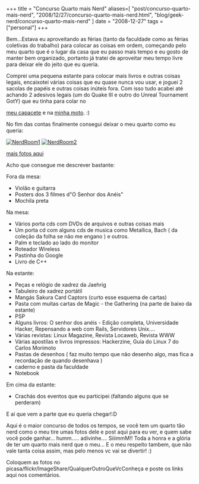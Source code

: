 +++
title = "Concurso Quarto mais Nerd"
aliases=[
  "post/concurso-quarto-mais-nerd",
  "2008/12/27/concurso-quarto-mais-nerd.html",
  "blog/geek-nerd/concurso-quarto-mais-nerd"
]
date = "2008-12-27"
tags = ["personal"]
+++

Bem...Estava eu aproveitando as férias (tanto da faculdade como as
férias coletivas do trabalho) para colocar as coisas em ordem,
começando pelo meu quarto que é o lugar da casa que eu passo mais
tempo e eu gosto de manter bem organizado, portanto já tratei de
aproveitar meu tempo livre para deixar ele do jeito que eu queria.

Comprei uma pequena estante para colocar mais livros e outras coisas
legais, encaixotei várias coisas que eu quase nunca vou usar, e joguei
2 sacolas de papéis e outras coisas inúteis fora. Com isso tudo acabei
até achando 2 adesivos legais (um do Quake III e outro do Unreal
Tournament GotY) que eu tinha para colar no

[meu capacete](http://picasaweb.google.com/lh/photo/a-tiDhsHv5pIkSce68oH7w?feat=directlink "Adesivo do Unreal Tournament")
e na [minha moto](http://picasaweb.google.com/lh/photo/tif9whzrOfu3PdnDx-DRfg?feat=directlink "Adesivo do Quake III"). :)

No fim das contas finalmente consegui deixar o meu quarto como eu
queria:

[![NerdRoom1](/images/posts/quarto_nerd1.jpg "NerdRoom1")](http://picasaweb.google.com/Willian.molinari/QuartoNerd?feat=directlink "")
[![NerdRoom2](/images/posts/quarto_nerd2.jpg "NerdRoom2")](http://picasaweb.google.com/Willian.molinari/QuartoNerd?feat=directlink "")

[mais fotos aqui](http://picasaweb.google.com/Willian.molinari/QuartoNerd?feat=directlink "NerdRoom")[](http://pothix.com/blog/wp-content/uploads/2008/12/s7301132.jpg "")

Acho que consegue me descrever bastante:

Fora da mesa:

* Violão e guitarra
* Posters dos 3 filmes d"O Senhor dos Anéis"
* Mochila preta

Na mesa:

* Vários porta cds com DVDs de arquivos e outras coisas mais
* Um porta cd com alguns cds de musica como Metallica, Bach ( da coleção da folha se não me engano ) e outros.
* Palm e teclado ao lado do monitor
* Roteador Wireless
* Pastinha do Google
* Livro de C++

Na estante:

* Peças e relógio de xadrez da Jaehrig
* Tabuleiro de xadrez portátil
* Mangás Sakura Card Captors (curto esse esquema de cartas)
* Pasta com muitas cartas de Magic - the Gathering (na parte de baixo da estante)
* PSP
* Alguns livros: O senhor dos anéis - Edição completa, Universidade Hacker, Repensando a web com Rails, Servidores Unix....
* Várias revistas: Linux Magazine, Revista Locaweb, Revista WWW
* Várias apostilas e livros impressos: Hackerzine, Guia do Linux 7 do Carlos Morimoto
* Pastas de desenhos ( faz muito tempo que não desenho algo, mas fica a recordação de quando desenhava )
* caderno e pasta da faculdade
* Notebook

Em cima da estante:

* Crachás dos eventos que eu participei (faltando alguns que se perderam)

E aí que vem a parte que eu queria chegar!:D

Aqui é o maior concurso de todos os tempos, se você tem um quarto tão
nerd como o meu tire umas fotos dele e post aqui para eu ver, e quem
sabe você pode ganhar... humm..... adivinhe.... SiiimmM!! Toda a honra e
a glória de ter um quarto mais nerd que o meu... E o meu respeito
tambem, que não vale tanta coisa assim, mas pelo menos vc vai se
divertir! :)

Coloquem as fotos no picasa/flickr/ImageShare/QualquerOutroQueVcConheça e poste os links
aqui nos comentários.



